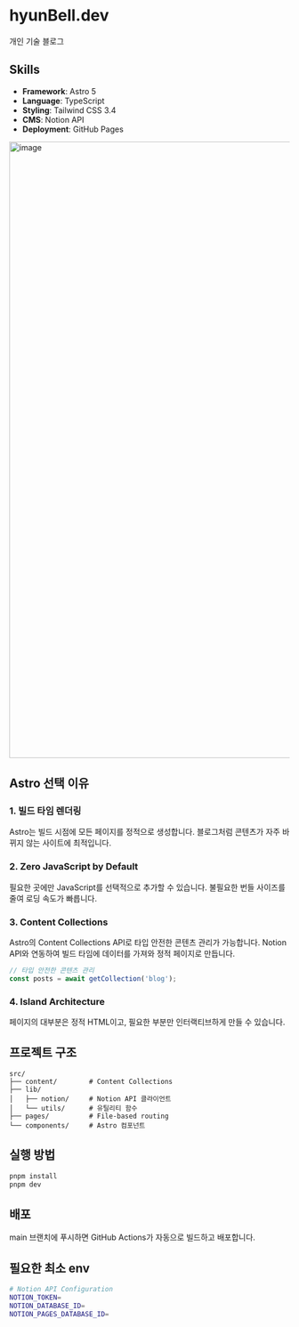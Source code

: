 # hyunBell.dev

개인 기술 블로그

## Skills

- **Framework**: Astro 5
- **Language**: TypeScript
- **Styling**: Tailwind CSS 3.4
- **CMS**: Notion API
- **Deployment**: GitHub Pages


<img width="1108" alt="image" src="https://github.com/user-attachments/assets/87da137e-4582-4f85-b024-9e891747bddd" />


## Astro 선택 이유

### 1. 빌드 타임 렌더링

Astro는 빌드 시점에 모든 페이지를 정적으로 생성합니다. 블로그처럼 콘텐츠가 자주 바뀌지 않는 사이트에 최적입니다.

### 2. Zero JavaScript by Default

필요한 곳에만 JavaScript를 선택적으로 추가할 수 있습니다. 불필요한 번들 사이즈를 줄여 로딩 속도가 빠릅니다.

### 3. Content Collections

Astro의 Content Collections API로 타입 안전한 콘텐츠 관리가 가능합니다. Notion API와 연동하여 빌드 타임에 데이터를 가져와 정적 페이지로 만듭니다.

```typescript
// 타입 안전한 콘텐츠 관리
const posts = await getCollection('blog');
```

### 4. Island Architecture

페이지의 대부분은 정적 HTML이고, 필요한 부분만 인터랙티브하게 만들 수 있습니다.


## 프로젝트 구조

```
src/
├── content/        # Content Collections
├── lib/
│   ├── notion/     # Notion API 클라이언트
│   └── utils/      # 유틸리티 함수
├── pages/          # File-based routing
└── components/     # Astro 컴포넌트
```

## 실행 방법

```bash
pnpm install
pnpm dev
```

## 배포

main 브랜치에 푸시하면 GitHub Actions가 자동으로 빌드하고 배포합니다.

## 필요한 최소 env

```bash
# Notion API Configuration
NOTION_TOKEN=
NOTION_DATABASE_ID=
NOTION_PAGES_DATABASE_ID=
```
